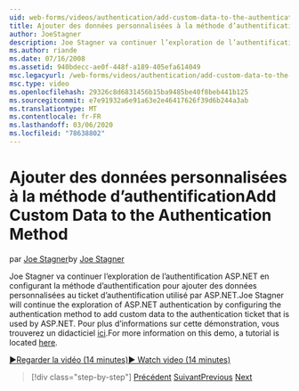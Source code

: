 ```yaml
---
uid: web-forms/videos/authentication/add-custom-data-to-the-authentication-method
title: Ajouter des données personnalisées à la méthode d’authentification | Microsoft Docs
author: JoeStagner
description: Joe Stagner va continuer l’exploration de l’authentification ASP.NET en configurant la méthode d’authentification pour ajouter des données personnalisées au ticket d’authentification...
ms.author: riande
ms.date: 07/16/2008
ms.assetid: 940bdecc-ae0f-448f-a189-405efa614049
msc.legacyurl: /web-forms/videos/authentication/add-custom-data-to-the-authentication-method
msc.type: video
ms.openlocfilehash: 29326c8d6831456b15ba9485be40f8beb441b125
ms.sourcegitcommit: e7e91932a6e91a63e2e46417626f39d6b244a3ab
ms.translationtype: MT
ms.contentlocale: fr-FR
ms.lasthandoff: 03/06/2020
ms.locfileid: "78638802"
---
```

# <a name="add-custom-data-to-the-authentication-method"></a><span data-ttu-id="cc0f4-103">Ajouter des données personnalisées à la méthode d’authentification</span><span class="sxs-lookup"><span data-stu-id="cc0f4-103">Add Custom Data to the Authentication Method</span></span>

<span data-ttu-id="cc0f4-104">par [Joe Stagner](https://github.com/JoeStagner)</span><span class="sxs-lookup"><span data-stu-id="cc0f4-104">by [Joe Stagner](https://github.com/JoeStagner)</span></span>

<span data-ttu-id="cc0f4-105">Joe Stagner va continuer l’exploration de l’authentification ASP.NET en configurant la méthode d’authentification pour ajouter des données personnalisées au ticket d’authentification utilisé par ASP.NET.</span><span class="sxs-lookup"><span data-stu-id="cc0f4-105">Joe Stagner will continue the exploration of ASP.NET authentication by configuring the authentication method to add custom data to the authentication ticket that is used by ASP.NET.</span></span> <span data-ttu-id="cc0f4-106">Pour plus d’informations sur cette démonstration, vous trouverez un didacticiel [ici](../../overview/older-versions-security/introduction/forms-authentication-configuration-and-advanced-topics-vb.md).</span><span class="sxs-lookup"><span data-stu-id="cc0f4-106">For more information on this demo, a tutorial is located [here](../../overview/older-versions-security/introduction/forms-authentication-configuration-and-advanced-topics-vb.md).</span></span>

[<span data-ttu-id="cc0f4-107">&#9654;Regarder la vidéo (14 minutes)</span><span class="sxs-lookup"><span data-stu-id="cc0f4-107">&#9654; Watch video (14 minutes)</span></span>](https://channel9.msdn.com/Blogs/ASP-NET-Site-Videos/add-custom-data-to-the-authentication-method)

> [!div class="step-by-step"]
> <span data-ttu-id="cc0f4-108">[Précédent](forms-login-custom-key-configuration.md)
> [Suivant](use-custom-principal-objects.md)</span><span class="sxs-lookup"><span data-stu-id="cc0f4-108">[Previous](forms-login-custom-key-configuration.md)
[Next](use-custom-principal-objects.md)</span></span>
